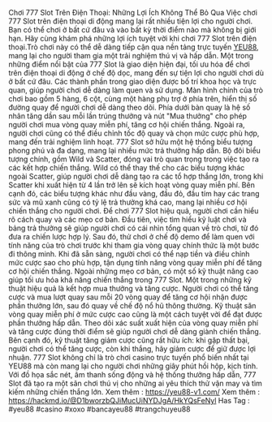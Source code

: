 Chơi 777 Slot Trên Điện Thoại: Những Lợi Ích Không Thể Bỏ Qua 
Việc chơi 777 Slot trên điện thoại di động mang lại rất nhiều tiện lợi cho người chơi. Bạn có thể chơi ở bất cứ đâu và vào bất kỳ thời điểm nào mà không bị giới hạn. Hãy cùng khám phá những lợi ích tuyệt vời khi chơi 777 Slot trên điện thoại.Trò chơi này có thể dễ dàng tiếp cận qua nền tảng trực tuyến [YEU88](https://yeu88-v1.com/), mang lại cho người tham gia một trải nghiệm thú vị và hấp dẫn.
Một trong những điểm nổi bật của 777 Slot là giao diện hiện đại, tối ưu hóa để chơi trên điện thoại di động ở chế độ dọc, mang đến sự tiện lợi cho người chơi dù ở bất cứ đâu. Các thành phần trong giao diện được bố trí khoa học và trực quan, giúp người chơi dễ dàng làm quen và sử dụng. Màn hình chính của trò chơi bao gồm 5 hàng, 6 cột, cùng một hàng phụ trợ ở phía trên, hiển thị số đường quay để người chơi dễ dàng theo dõi. Phía dưới bàn quay là hệ số nhân tăng dần sau mỗi lần trúng thưởng và nút "Mua thưởng" cho phép người chơi mua vòng quay miễn phí, tăng cơ hội chiến thắng. Ngoài ra, người chơi cũng có thể điều chỉnh tốc độ quay và chọn mức cược phù hợp, mang đến trải nghiệm linh hoạt.
777 Slot sở hữu một hệ thống biểu tượng phong phú và đa dạng, mang lại nhiều mức trả thưởng hấp dẫn. Bộ đôi biểu tượng chính, gồm Wild và Scatter, đóng vai trò quan trọng trong việc tạo ra các kết hợp chiến thắng. Wild có thể thay thế cho các biểu tượng khác ngoài Scatter, giúp người chơi dễ dàng tạo ra các tổ hợp thắng lớn, trong khi Scatter khi xuất hiện từ 4 lần trở lên sẽ kích hoạt vòng quay miễn phí. Bên cạnh đó, các biểu tượng khác như đầu vàng, đầu đỏ, đầu tím hay các trang sức và mũ xanh cũng có tỷ lệ trả thưởng khá cao, mang lại nhiều cơ hội chiến thắng cho người chơi.
Để chơi 777 Slot hiệu quả, người chơi cần hiểu rõ cách quay và các mẹo cơ bản. Đầu tiên, việc tìm hiểu kỹ luật chơi và bảng trả thưởng sẽ giúp người chơi có cái nhìn tổng quan về trò chơi, từ đó đưa ra chiến lược hợp lý. Sau đó, thử chơi ở chế độ demo để làm quen với tính năng của trò chơi trước khi tham gia vòng quay chính thức là một bước đi thông minh. Khi đã sẵn sàng, người chơi có thể nạp tiền và điều chỉnh mức cược sao cho phù hợp, tận dụng tính năng vòng quay miễn phí để tăng cơ hội chiến thắng.
Ngoài những mẹo cơ bản, có một số kỹ thuật nâng cao giúp tối ưu hóa khả năng chiến thắng trong 777 Slot. Một trong những kỹ thuật hiệu quả là kết hợp mua thưởng và tăng cược. Người chơi có thể tăng cược và mua lượt quay sau mỗi 20 vòng quay để tăng cơ hội nhận được phần thưởng lớn, sau đó quay về chế độ nổ hũ thông thường. Kỹ thuật săn vòng quay miễn phí ở mức cược cao cũng là một cách tuyệt vời để đạt được phần thưởng hấp dẫn. Theo dõi xác suất xuất hiện của vòng quay miễn phí và tăng cược đúng thời điểm sẽ giúp người chơi dễ dàng giành chiến thắng. Bên cạnh đó, kỹ thuật tăng giảm cược cũng rất hữu ích: khi gặp thất bại, người chơi có thể tăng cược, còn khi thắng, hãy giảm cược để giữ được lợi nhuận.
777 Slot không chỉ là trò chơi casino trực tuyến phổ biến nhất tại YEU88 mà còn mang lại cho người chơi những giây phút hồi hộp, kịch tính. Với đồ họa sắc nét, âm thanh sống động và hệ thống thưởng hấp dẫn, 777 Slot đã tạo ra một sân chơi thú vị cho những ai yêu thích thử vận may và tìm kiếm những chiến thắng lớn.
Xem thêm : https://yeu88-v1.com/
Xem thêm : https://hackmd.io/@D1bworzbQJiMucUiNYDJgA/HkYQsFeNyl
Has Tag : #yeu88 #casino #xoxo #bancayeu88 #trangchuyeu88

